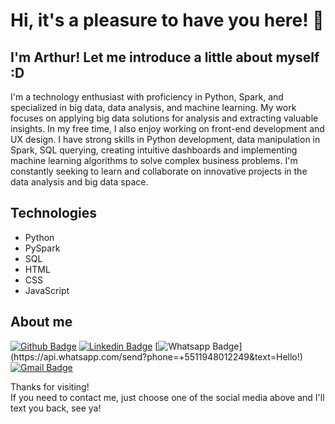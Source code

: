 # Hi, it's a pleasure to have you here! 👋

## I'm Arthur! Let me introduce a little about myself :D
 
I'm a technology enthusiast with proficiency in Python, Spark, and specialized in big data, data analysis, and machine learning. My work focuses on applying big data solutions for analysis and extracting valuable insights.  In my free time, I also enjoy working on front-end development and UX design. I have strong skills in Python development, data manipulation in Spark, SQL querying, creating intuitive dashboards and implementing machine learning algorithms to solve complex business problems. I'm constantly seeking to learn and collaborate on innovative projects in the data analysis and big data space.

 
 ## Technologies
 
 * Python       
 * PySpark  
 * SQL
 * HTML
 * CSS
 * JavaScript
 
## About me 
[![Github Badge](https://img.shields.io/badge/-Github-000?style=flat-square&logo=Github&logoColor=white&link=https://github.com/arthurcassemiroo)](https://github.com/arthurcassemiroo)
[![Linkedin Badge](https://img.shields.io/badge/-LinkedIn-blue?style=flat-square&logo=Linkedin&logoColor=white&link=https://www.linkedin.com/in/arthur-cassemiro-360237210/)](https://www.linkedin.com/in/arthur-cassemiro-360237210/)
[![Whatsapp Badge](https://img.shields.io/badge/-Whatsapp-4CA143?style=flat-square&labelColor=4CA143&logo=whatsapp&logoColor=white&link=https://api.whatsapp.com/send?phone=+5511948012249&text=Hello!)](https://api.whatsapp.com/send?phone=+5511948012249&text=Hello!)
[![Gmail Badge](https://img.shields.io/badge/-Gmail-c14438?style=flat-square&logo=Gmail&logoColor=white&link=mailto:arthurcassemiro.ac@gmail.com)](mailto:arthurcassemiro.ac@gmail.com)
 
Thanks for visiting! <br>
If you need to contact me, just choose one of the social media above and I'll text you back, see ya! 

